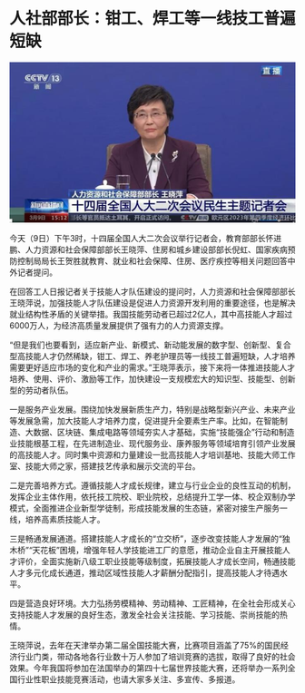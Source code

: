 # 人社部部长：钳工、焊工等一线技工普遍短缺

![1e1455099c3a38c68a2ee15e0480d7bc.jpg](https://raw.githubusercontent.com/qqhsx/qqnews_image/main/2024/03/09/人社部部长：钳工、焊工等一线技工普遍短缺/1e1455099c3a38c68a2ee15e0480d7bc.jpg)

今天（9日）下午3时，十四届全国人大二次会议举行记者会，教育部部长怀进鹏、人力资源和社会保障部部长王晓萍、住房和城乡建设部部长倪虹、国家疾病预防控制局局长王贺胜就教育、就业和社会保障、住房、医疗疾控等相关问题回答中外记者提问。

在回答工人日报记者关于技能人才队伍建设的提问时，人力资源和社会保障部部长王晓萍说，加强技能人才队伍建设是促进人力资源开发利用的重要途径，也是解决就业结构性矛盾的关键举措。我国技能劳动者已超过2亿人，其中高技能人才超过6000万人，为经济高质量发展提供了强有力的人力资源支撑。

“但是我们也要看到，适应新产业、新模式、新动能发展的数字型、创新型、复合型高技能人才仍然稀缺，钳工、焊工、养老护理员等一线技工普遍短缺，人才培养需要更好适应市场的变化和产业的需求。”王晓萍表示，接下来将一体推进技能人才培养、使用、评价、激励等工作，加快建设一支规模宏大的知识型、技能型、创新型的劳动者队伍。

一是服务产业发展。围绕加快发展新质生产力，特别是战略型新兴产业、未来产业等发展急需，加大技能人才培养力度，促进提升全要素生产率。比如，在智能制造、大数据、区块链、集成电路等领域夯实人才基础，实施“技能强企”行动和制造业技能根基工程，在先进制造业、现代服务业、康养服务等领域培育引领产业发展的高技能人才。同时集中资源和力量建设一批高技能人才培训基地、技能大师工作室、技能大师之家，搭建技艺传承和展示交流的平台。

二是完善培养方式。遵循技能人才成长规律，建立与行业企业的良性互动的机制，发挥企业主体作用，依托技工院校、职业院校，总结提升工学一体、校企双制办学模式，全面推进企业新型学徒制，形成技能发展的生态链，紧密对接生产服务一线，培养高素质技能人才。

三是畅通发展通道。搭建技能人才成长的“立交桥”，逐步改变技能人才发展的“独木桥”“天花板”困境，增强年轻人学技能进工厂的意愿，推动企业自主开展技能人才评价，全面实施新八级工职业技能等级制度，拓展技能人才成长空间，畅通技能人才多元化成长通道，推动区域性技能人才薪酬分配指引，提高技能人才待遇水平。

四是营造良好环境。大力弘扬劳模精神、劳动精神、工匠精神，在全社会形成关心支持技能人才发展的良好生态，激发全社会关注技能、学习技能、崇尚技能的热情。

王晓萍说，去年在天津举办第二届全国技能大赛，比赛项目涵盖了75%的国民经济行业门类，带动各地各行业数十万人参加了培训竞赛的选拔，取得了良好的社会效果。今年我国将参加在法国举办的第四十七届世界技能大赛，还将举办一系列全国行业性职业技能竞赛活动，也请大家多关注、多宣传、多报道。

